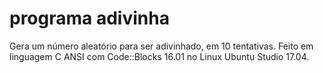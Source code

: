 # programa adivinha
Gera um número aleatório para ser adivinhado, em 10 tentativas. 
Feito em linguagem C ANSI com Code::Blocks 16.01 no Linux Ubuntu Studio 17.04.
